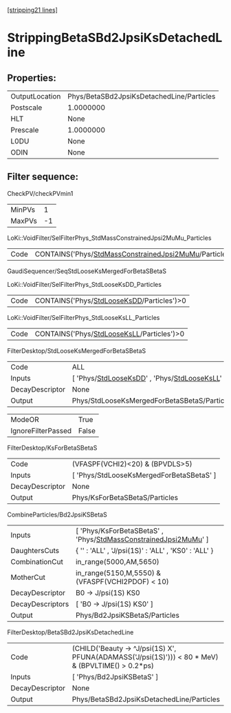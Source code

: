 [[stripping21 lines]](./stripping21-index)

# StrippingBetaSBd2JpsiKsDetachedLine

## Properties:

|                |                                           |
|----------------|-------------------------------------------|
| OutputLocation | Phys/BetaSBd2JpsiKsDetachedLine/Particles |
| Postscale      | 1.0000000                                 |
| HLT            | None                                      |
| Prescale       | 1.0000000                                 |
| L0DU           | None                                      |
| ODIN           | None                                      |

## Filter sequence:

CheckPV/checkPVmin1

|        |     |
|--------|-----|
| MinPVs | 1   |
| MaxPVs | -1  |

LoKi::VoidFilter/SelFilterPhys_StdMassConstrainedJpsi2MuMu_Particles

|      |                                                                                                                        |
|------|------------------------------------------------------------------------------------------------------------------------|
| Code | CONTAINS('Phys/[StdMassConstrainedJpsi2MuMu](./stripping21-commonparticles-stdmassconstrainedjpsi2mumu)/Particles')\>0 |

GaudiSequencer/SeqStdLooseKsMergedForBetaSBetaS

LoKi::VoidFilter/SelFilterPhys_StdLooseKsDD_Particles

|      |                                                                                          |
|------|------------------------------------------------------------------------------------------|
| Code | CONTAINS('Phys/[StdLooseKsDD](./stripping21-commonparticles-stdlooseksdd)/Particles')\>0 |

LoKi::VoidFilter/SelFilterPhys_StdLooseKsLL_Particles

|      |                                                                                          |
|------|------------------------------------------------------------------------------------------|
| Code | CONTAINS('Phys/[StdLooseKsLL](./stripping21-commonparticles-stdlooseksll)/Particles')\>0 |

FilterDesktop/StdLooseKsMergedForBetaSBetaS

|                 |                                                                                                                                             |
|-----------------|---------------------------------------------------------------------------------------------------------------------------------------------|
| Code            | ALL                                                                                                                                         |
| Inputs          | [ 'Phys/[StdLooseKsDD](./stripping21-commonparticles-stdlooseksdd)' , 'Phys/[StdLooseKsLL](./stripping21-commonparticles-stdlooseksll)' ] |
| DecayDescriptor | None                                                                                                                                        |
| Output          | Phys/StdLooseKsMergedForBetaSBetaS/Particles                                                                                                |

|                    |       |
|--------------------|-------|
| ModeOR             | True  |
| IgnoreFilterPassed | False |

FilterDesktop/KsForBetaSBetaS

|                 |                                            |
|-----------------|--------------------------------------------|
| Code            | (VFASPF(VCHI2)\<20) & (BPVDLS\>5)          |
| Inputs          | [ 'Phys/StdLooseKsMergedForBetaSBetaS' ] |
| DecayDescriptor | None                                       |
| Output          | Phys/KsForBetaSBetaS/Particles             |

CombineParticles/Bd2JpsiKSBetaS

|                  |                                                                                                                                |
|------------------|--------------------------------------------------------------------------------------------------------------------------------|
| Inputs           | [ 'Phys/KsForBetaSBetaS' , 'Phys/[StdMassConstrainedJpsi2MuMu](./stripping21-commonparticles-stdmassconstrainedjpsi2mumu)' ] |
| DaughtersCuts    | { '' : 'ALL' , 'J/psi(1S)' : 'ALL' , 'KS0' : 'ALL' }                                                                           |
| CombinationCut   | in_range(5000,AM,5650)                                                                                                         |
| MotherCut        | in_range(5150,M,5550) & (VFASPF(VCHI2PDOF) \< 10)                                                                              |
| DecayDescriptor  | B0 -\> J/psi(1S) KS0                                                                                                           |
| DecayDescriptors | [ 'B0 -\> J/psi(1S) KS0' ]                                                                                                   |
| Output           | Phys/Bd2JpsiKSBetaS/Particles                                                                                                  |

FilterDesktop/BetaSBd2JpsiKsDetachedLine

|                 |                                                                                                        |
|-----------------|--------------------------------------------------------------------------------------------------------|
| Code            | (CHILD('Beauty -\> ^J/psi(1S) X', PFUNA(ADAMASS('J/psi(1S)'))) \< 80 \* MeV) & (BPVLTIME() \> 0.2\*ps) |
| Inputs          | [ 'Phys/Bd2JpsiKSBetaS' ]                                                                            |
| DecayDescriptor | None                                                                                                   |
| Output          | Phys/BetaSBd2JpsiKsDetachedLine/Particles                                                              |

